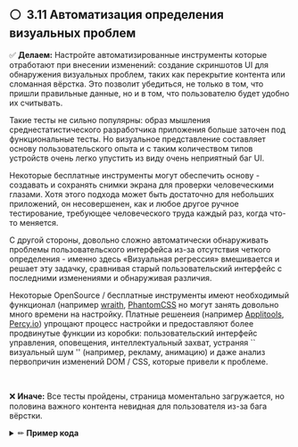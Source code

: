 ## ⚪ ️ 3.11 Автоматизация определения визуальных проблем

✅ **Делаем:** Настройте автоматизированные инструменты которые отработают при внесении изменений: создание скриншотов UI для обнаружения визуальных проблем, таких как перекрытие контента или сломанная вёрстка. Это позволит убедиться, не только в том, что пришли правильные данные, но и в том, что пользователю будет удобно их считывать.

Такие тесты не сильно популярны: образ мышления среднестатистического разработчика приложения больше заточен под функциональные тесты. Но визуальное представление составляет основу пользовательского опыта и с таким количеством типов устройств очень легко упустить из виду очень неприятный баг UI.

Некоторые бесплатные инструменты могут обеспечить основу - создавать и сохранять снимки экрана для проверки человеческими глазами. Хотя этого подхода может быть достаточно для небольших приложений, он несовершенен, как и любое другое ручное тестирование, требующее человеческого труда каждый раз, когда что-то меняется.

С другой стороны, довольно сложно автоматически обнаруживать проблемы пользовательского интерфейса из-за отсутствия четкого определения - именно здесь «Визуальная регрессия» вмешивается и решает эту задачку, сравнивая старый пользовательский интерфейс с последними изменениями и обнаруживая различия.

Некоторые OpenSource / бесплатные инструменты имеют необходимый функционал (например [wraith](https://github.com/BBC-News/wraith), [PhantomCSS](<[https://github.com/HuddleEng/PhantomCSS](https://github.com/HuddleEng/PhantomCSS)>) но могут занять довольно много времени на настройку. Платные решенеия (например [Applitools](https://applitools.com/), [Percy.io](https://percy.io/)) упрощают процесс настройки и предоставляют более продвинутые функции из коробки: пользовательский интерфейс управления, оповещения, интеллектуальный захват, устраняя `` визуальный шум '' (например, рекламу, анимацию) и даже анализ первопричин изменений DOM / CSS, которые привели к проблеме.

<br/>

❌ **Иначе:** Все тесты пройдены, страница моментально загружается, но половина важного контента невидная для пользователя из-за бага вёрстки.
<br/>

<details><summary>✏ <b>Пример кода</b></summary>

<br/>

### 👎 Неправильно: типичная визуальная регрессия - правильный контент, который плохо обслуживается

![alt text](assets/amazon-visual-regression.jpeg "Amazon page breaks")

<br/>

### 👏 Правильно: Настраиваем wraith для получения снимка вашего UI в разных окружениях и сравнениях их.

![](https://img.shields.io/badge/🔨%20Example%20using%20Wraith-blue.svg "Using Cypress to illustrate the idea")

```
​# можно добавить необходимые жомены

domains:
  english: "http://www.mysite.com"​

​# можно добавить нужные ширины экранов

screen_widths:

  - 600​
  - 768​
  - 1024​
  - 1280​


​# можно добавить необходимые страницы
paths:
  about:
    path: /about
    selector: '.about'​
  subscribe:
      selector: '.subscribe'​
    path: /subscribe
```

### 👏 Правильно: Используем Applitools для сравнения снимков и других дополнительных функций

![](https://img.shields.io/badge/🔨%20Example%20using%20AppliTools-blue.svg "Using Cypress to illustrate the idea") ![](https://img.shields.io/badge/🔨%20Example%20using%20Cypress-blue.svg "Using Cypress to illustrate the idea")

```javascript
import * as todoPage from "../page-objects/todo-page";

describe("visual validation", () => {
  before(() => todoPage.navigate());

  beforeEach(() => cy.eyesOpen({ appName: "TAU TodoMVC" }));

  afterEach(() => cy.eyesClose());

  it("should look good", () => {
    cy.eyesCheckWindow("empty todo list");

    todoPage.addTodo("Clean room");

    todoPage.addTodo("Learn javascript");

    cy.eyesCheckWindow("two todos");

    todoPage.toggleTodo(0);

    cy.eyesCheckWindow("mark as completed");
  });
});
```

</details>

<br/><br/>

